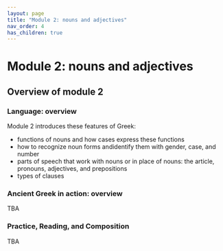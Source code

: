 ```yaml
---
layout: page
title: "Module 2: nouns and adjectives"
nav_order: 4
has_children: true
---
```



# Module 2:  nouns and adjectives



## Overview of module 2

### Language: overview

Module 2 introduces these features of Greek:


- functions of nouns and how cases express these functions
- how to recognize noun forms andidentify them with gender, case, and number
- parts of speech that work with nouns or in place of nouns: the article, pronouns, adjectives, and prepositions
- types of clauses

### Ancient Greek in action: overview

TBA

### Practice, Reading, and Composition

TBA

